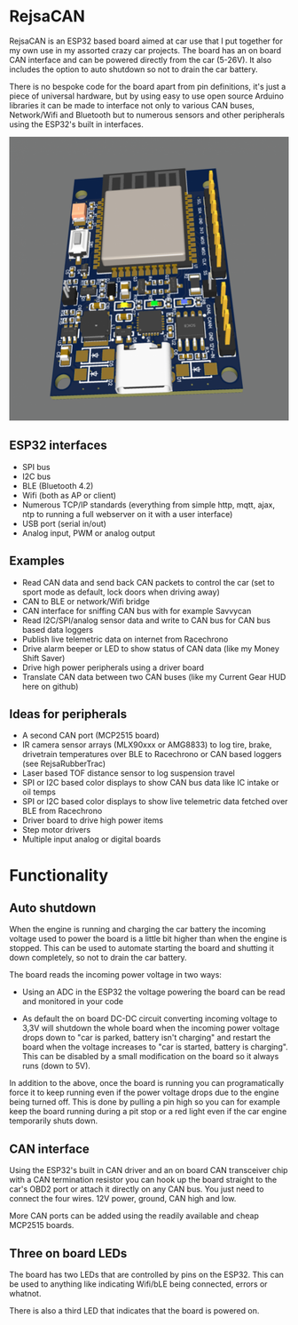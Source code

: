 # RejsaCAN

RejsaCAN is an ESP32 based board aimed at car use that I put together for my own use in my assorted crazy car projects. The board has an on board CAN interface and can be powered directly from the car (5-26V). It also includes the option to auto shutdown so not to drain the car battery.

There is no bespoke code for the board apart from pin definitions, it's just a piece of universal hardware, but by using easy to use open source Arduino libraries it can be made to interface not only to various CAN buses, Network/Wifi and Bluetooth but to numerous sensors and other peripherals using the ESP32's built in interfaces.

<!--img src=pics/3dcad.png align=right width=38%-->
<img src=pics/3dcad.png>

## ESP32 interfaces

- SPI bus
- I2C bus
- BLE (Bluetooth 4.2)
- Wifi (both as AP or client)
- Numerous TCP/IP standards (everything from simple http, mqtt, ajax, ntp to running a full webserver on it with a user interface)
- USB port (serial in/out)
- Analog input, PWM or analog output

## Examples

- Read CAN data and send back CAN packets to control the car (set to sport mode as default, lock doors when driving away)
- CAN to BLE or network/Wifi bridge
- CAN interface for sniffing CAN bus with for example Savvycan
- Read I2C/SPI/analog sensor data and write to CAN bus for CAN bus based data loggers
- Publish live telemetric data on internet from Racechrono
- Drive alarm beeper or LED to show status of CAN data (like my Money Shift Saver)
- Drive high power peripherals using a driver board
- Translate CAN data between two CAN buses (like my Current Gear HUD here on github)

## Ideas for peripherals

- A second CAN port (MCP2515 board)
- IR camera sensor arrays (MLX90xxx or AMG8833) to log tire, brake, drivetrain temperatures over BLE to Racechrono or CAN based loggers (see RejsaRubberTrac)
- Laser based TOF distance sensor to log suspension travel
- SPI or I2C based color displays to show CAN bus data like IC intake or oil temps
- SPI or I2C based color displays to show live telemetric data fetched over BLE from Racechrono
- Driver board to drive high power items
- Step motor drivers
- Multiple input analog or digital boards

# Functionality

## Auto shutdown

When the engine is running and charging the car battery the incoming voltage used to power the board is a little bit higher than when the engine is stopped. This can be used to automate starting the board and shutting it down completely, so not to drain the car battery.

The board reads the incoming power voltage in two ways:

- Using an ADC in the ESP32 the voltage powering the board can be read and monitored in your code

- As default the on board DC-DC circuit converting incoming voltage to 3,3V will shutdown the whole board when the incoming power voltage drops down to "car is parked, battery isn't charging" and restart the board when the voltage increases to "car is started, battery is charging". This can be disabled by a small modification on the board so it always runs (down to 5V).

In addition to the above, once the board is running you can programatically force it to keep running even if the power voltage drops due to the engine being turned off. This is done by pulling a pin high so you can for example keep the board running during a pit stop or a red light even if the car engine temporarily shuts down.

## CAN interface

Using the ESP32's built in CAN driver and an on board CAN transceiver chip with a CAN termination resistor you can hook up the board straight to the car's OBD2 port or attach it directly on any CAN bus. You just need to connect the four wires. 12V power, ground, CAN high and low.

More CAN ports can be added using the readily available and cheap MCP2515 boards.

## Three on board LEDs  

The board has two LEDs that are controlled by pins on the ESP32. This can be used to anything like indicating Wifi/bLE being connected, errors or whatnot. 

There is also a third LED that indicates that the board is powered on.

#

